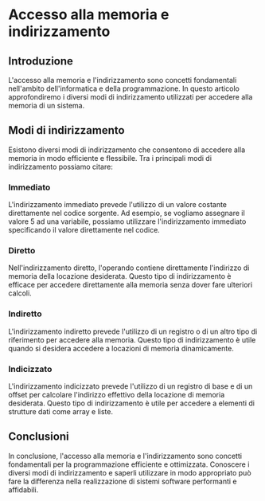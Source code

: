 # Accesso alla memoria e indirizzamento

## Introduzione
L'accesso alla memoria e l'indirizzamento sono concetti fondamentali nell'ambito dell'informatica e della programmazione. In questo articolo approfondiremo i diversi modi di indirizzamento utilizzati per accedere alla memoria di un sistema.

## Modi di indirizzamento
Esistono diversi modi di indirizzamento che consentono di accedere alla memoria in modo efficiente e flessibile. Tra i principali modi di indirizzamento possiamo citare:

### Immediato
L'indirizzamento immediato prevede l'utilizzo di un valore costante direttamente nel codice sorgente. Ad esempio, se vogliamo assegnare il valore 5 ad una variabile, possiamo utilizzare l'indirizzamento immediato specificando il valore direttamente nel codice.

### Diretto
Nell'indirizzamento diretto, l'operando contiene direttamente l'indirizzo di memoria della locazione desiderata. Questo tipo di indirizzamento è efficace per accedere direttamente alla memoria senza dover fare ulteriori calcoli.

### Indiretto
L'indirizzamento indiretto prevede l'utilizzo di un registro o di un altro tipo di riferimento per accedere alla memoria. Questo tipo di indirizzamento è utile quando si desidera accedere a locazioni di memoria dinamicamente.

### Indicizzato
L'indirizzamento indicizzato prevede l'utilizzo di un registro di base e di un offset per calcolare l'indirizzo effettivo della locazione di memoria desiderata. Questo tipo di indirizzamento è utile per accedere a elementi di strutture dati come array e liste.

## Conclusioni
In conclusione, l'accesso alla memoria e l'indirizzamento sono concetti fondamentali per la programmazione efficiente e ottimizzata. Conoscere i diversi modi di indirizzamento e saperli utilizzare in modo appropriato può fare la differenza nella realizzazione di sistemi software performanti e affidabili.
